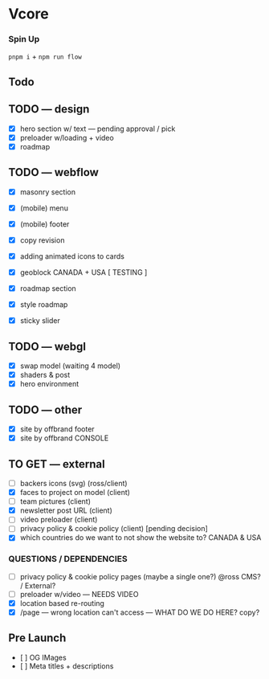 # Vcore

### Spin Up

`pnpm i` + `npm run flow`

## Todo

## TODO — design

- [x] hero section w/ text — pending approval / pick
- [x] preloader w/loading + video
- [x] roadmap

## TODO — webflow

- [x] masonry section

- [x] (mobile) menu
- [x] (mobile) footer

- [x] copy revision
- [x] adding animated icons to cards

- [x] geoblock CANADA + USA [ TESTING ]

- [x] roadmap section
- [x] style roadmap
- [x] sticky slider

## TODO — webgl

- [x] swap model (waiting 4 model)
- [x] shaders & post
- [x] hero environment

## TODO — other

- [x] site by offbrand footer
- [x] site by offbrand CONSOLE

## TO GET — external

- [ ] backers icons (svg) (ross/client)
- [x] faces to project on model (client)
- [ ] team pictures (client)
- [x] newsletter post URL (client)
- [ ] video preloader (client)
- [ ] privacy policy & cookie policy (client) [pending decision]
- [x] which countries do we want to not show the website to? CANADA & USA

### QUESTIONS / DEPENDENCIES

- [ ] privacy policy & cookie policy pages (maybe a single one?) @ross CMS? / External?
- [ ] preloader w/video — NEEDS VIDEO
- [x] location based re-routing
- [x] /page — wrong location can't access — WHAT DO WE DO HERE? copy?

## Pre Launch

- [ ] OG IMages
- [ ] Meta titles + descriptions
